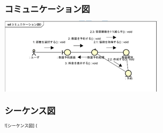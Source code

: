 # コミュニケーション図
![コミュニケーション図](https://github.com/YuIto1/Software5/blob/main/HRS/Communication/%E3%82%B3%E3%83%9F%E3%83%A5%E3%83%8B%E3%82%B1%E3%83%BC%E3%82%B7%E3%83%A7%E3%83%B3%E5%9B%B3.jpg)

# シーケンス図
![シーケンス図]
(
